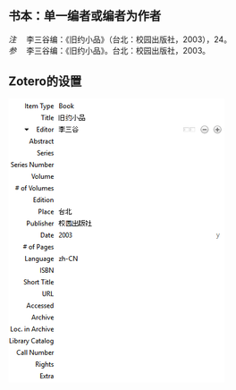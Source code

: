 ## 书本：单一编者或编者为作者
*注* 　李三谷编：《旧约小品》（台北：校园出版社，2003），24。   
*参* 　李三谷编：《旧约小品》。台北：校园出版社，2003。

## Zotero的设置
![书本：单一编者或编者为作者](images/BookEditorChinese.png)
